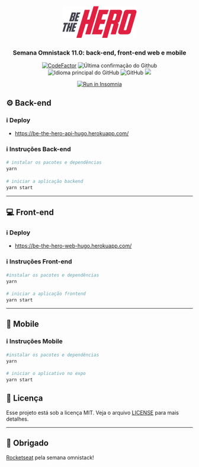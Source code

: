 <h1 align="center">
  <img alt="BeTheHero" title="be-the-hero" src=".github/logo.png" width="200px" />
</h1>

<h3 align="center">
  Semana Omnistack 11.0: back-end, front-end web e mobile
</h3>

<p align = "center">
<a href="https://www.codefactor.io/repository/github/hugo-marcelo/be-the-hero"><img src="https://www.codefactor.io/repository/github/hugo-marcelo/be-the-hero/badge" alt="CodeFactor" /></a>
<img alt = "Última confirmação do Github" src = "https://img.shields.io/github/last-commit/hugo-marcelo/be-the-hero">
<img alt = "Idioma principal do GitHub" src = "https://img.shields.io/github/languages/top/hugo-marcelo/be-the-hero">
<img alt = "GitHub" src = "https://img.shields.io/github/license/hugo-marcelo/be-the-hero.svg">
<a href="https://www.codacy.com/manual/hugo-marcelo/be-the-hero?utm_source=github.com&amp;utm_medium=referral&amp;utm_content=hugo-marcelo/be-the-hero&amp;utm_campaign=Badge_Grade"><img src="https://api.codacy.com/project/badge/Grade/147d0b2836734c79b7ee5ea035f065b4"/></a>
</p>

<p align="center">
  <a href="https://insomnia.rest/run/?label=Be%20The%20Hero%20API&uri=https%3A%2F%2Fraw.githubusercontent.com%2Fhugo-marcelo%2Fbe-the-hero%2Fmaster%2Fbackend%2FInsomnia.json" target="_blank"><img src="https://insomnia.rest/images/run.svg" alt="Run in Insomnia"></a>
</p>

## :gear: Back-end

### :information_source: Deploy

- https://be-the-hero-api-hugo.herokuapp.com/

### :information_source: Instruções Back-end

```bash
# instalar os pacotes e dependências
yarn

# iniciar a aplicação backend
yarn start
```

---

## :computer: Front-end

### :information_source: Deploy

- https://be-the-hero-web-hugo.herokuapp.com/

### :information_source: Instruções Front-end

```bash
#instalar os pacotes e dependências
yarn

# iniciar a aplicação frontend
yarn start
```

---

## :iphone: Mobile

### :information_source: Instruções Mobile

```bash
#instalar os pacotes e dependências
yarn

# iniciar o aplicativo no expo
yarn start
```

## :memo: Licença

Esse projeto está sob a licença MIT. Veja o arquivo [LICENSE](LICENSE) para mais detalhes.

---

## :clap: Obrigado

[Rocketseat](https://rocketseat.com.br/) pela semana omnistack!
